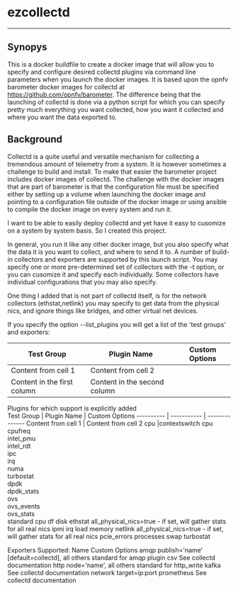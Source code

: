 # ezcollectd
---------------
## Synopys
This is a docker buildfile to create a docker image that will allow you to specify and configure desired collectd plugins via command line parameters when you launch the docker images.
It is based upon the opnfv barometer docker images for collectd at https://github.com/opnfv/barometer.  The difference being that the launching of collectd is done via a python script for which you can specify pretty much everything you want collected, how you want it collected and where you want the data exported to.

## Background
Collectd is a quite useful and versatile mechanism for collecting a tremendous amount of telemetry from a system.  It is however sometimes a challenge to build and install.  To make that easier the barometer project includes docker images of collectd.
The challenge with the docker images that are part of barometer is that the configuration file must be specified either by setting up a volume when launching the docker image and pointing to a configuration file outside of the docker image or using ansible to compile the docker image on every system and run it.

I want to be able to easily deploy collectd and yet have it easy to cusomize on a system by system basis.  So I created this project.  

In general, you run it like any other docker image, but you also specify what the data it is you want to collect, and where to send it to.  A number of build-in collectors and exporters are supported by this launch script.  You may specify one or more pre-determined set of collectors with the -t option, or you can cusomize it and specify each individually.
Some collectors have individual configurations that you may also specify.

One thing I added that is not part of collectd itself, is for the network collectors (ethstat,netlink) you may specify to get data from the physical nics, and ignore things like bridges, and other virtual net devices.

If you specify the option --list_plugins you will get a list of the 'test groups' and exporters:

Test Group | Plugin Name | Custom Options
---------- | ----------- | --------------
Content from cell 1 | Content from cell 2
Content in the first column | Content in the second column

Plugins for which support is explicitly added<br />
Test Group | Plugin Name | Custom Options
---------- | ----------- | --------------
Content from cell 1 | Content from cell 2
cpu
 |contextswitch
		cpu<br />
		cpufreq<br />
		intel_pmu<br />
	intel_rdt <br />
		ipc<br />
		irq<br />
		numa<br />
		turbostat<br />
dpdk<br />
		dpdk_stats<br />
ovs<br />
    ovs_events<br />
    ovs_stats<br />
standard
		cpu
		df
		disk
		ethstat         all_physical_nics=true - if set, will gather stats for all real nics
                ipmi
                irq
                load
                memory
                netlink         all_physical_nics=true - if set, will gather stats for all real nics
                pcie_errors
                processes
                swap
                turbostat

Exporters Supported:
Name            	Custom Options
 amqp                   publish='name' [default=collectd], all others standard for amqp plugin
 csv                    See collectd documentation
 http                   node='name', all others standard for http_write
 kafka                  See collectd documentation
 network                target=ip:port
 prometheus             See collectd documentation

